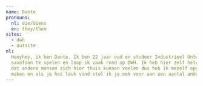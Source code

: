```yaml
---
name: Dante
pronouns: 
  nl: die/diens
  en: they/them
sites:
  - dwh
  - outsite
nl:
  Heeyhey, ik ben Dante. Ik ben 22 jaar oud en studeer Industrieel Ontwerp. Naast mijn studie vind ik het erg leuk om
  saxofoon te spelen en loop ik vaak rond op DWH. Ik heb hier zelf helemaal mijn plek gevonden en wil ook graag
  dat andere mensen zich hier thuis kunnen voelen dus heb ik mezelf opgegeven als barbuddy. Kom gezellig een praatje
  maken en als je het leuk vind stel ik je ook voor aan een aantal andere DWHers.
---
```

